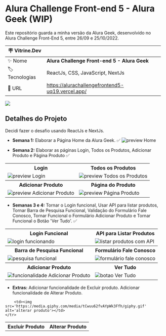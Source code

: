 # Alura Challenge Front-end 5 - Alura Geek (WIP)

Este repositório guarda a minha versão da Alura Geek, desenvolvido no Alura Challenge Front-End 5, entre 26/09 e 25/10/2022.

| :placard: Vitrine.Dev |     |
| -------------  | --- |
| :sparkles: Nome        | **Alura Challenge Front-end 5 - Alura Geek**
| :label: Tecnologias | ReactJs, CSS, JavaScript, NextJs
| :rocket: URL         | https://alurachallengefrontend5-uq19.vercel.app/

<!-- Inserir imagem com a #vitrinedev ao final do link -->
![](https://i.imgur.com/3gr5Nn4.jpg#vitrinedev)

## Detalhes do Projeto

Decidi fazer o desafio usando ReactJs e NextJs.

- **Semana 1:** Elaborar a Página Home da Alura Geek. ✅
![preview Home](https://i.imgur.com/3gr5Nn4.jpg)

- **Semana 2:** Elaborar as páginas Login, Todos os Produtos, Adicionar Produto e Página Produto ✅
<table>
    <tr>
        <th>Login</th>
        <th>Todos os Produtos</th>
    </tr>
    <tr>
        <td> <img src='https://i.imgur.com/2sStaKv.png' alt='preview Login'> </td>
        <td> <img src='https://i.imgur.com/xZbil86.png' alt='preview Todos os Produtos'></td>
    </tr>
    <tr>
        <th>Adicionar Produto</th>
        <th>Página do Produto</th>
    </tr>
    <tr>
        <td><img src='https://i.imgur.com/UpxKQeT.png' alt='preview Adicionar Produto'></td>
        <td><img src='https://i.imgur.com/GKtkTiH.png' alt='preview Página Produto'></td>
    </tr>
</table>
 
- **Semanas 3 e 4:** Tornar o Login funcional, Usar API para listar produtos, Tornar Barra de Pesquisa Funcional, Validação do Formulário Fale Conosco, Tornar Funcional o Formulário Adicionar Produto e Tornar Funcional o Botão 'Ver Tudo'. ✅

<table>
    <tr>
        <th>Login Funcional</th>
        <th>API para Listar Produtos</th>
    </tr>
    <tr>
        <td><img src='https://media.giphy.com/media/foAQhQWBr0PEyEU8mv/giphy.gif' alt='login funcionando'></td>
        <td><img src='https://media.giphy.com/media/68yWHfjeQCbCczOtdS/giphy.gif' alt='listar produtos com API'></td>
    </tr>
    <tr>
        <th>Barra de Pesquisa Funcional</th>
        <th>Formulário Fale Conosco</th>
    </tr>
    <tr>
        <td><img src='https://media.giphy.com/media/FLYIMhGoYrEW8a4aHA/giphy.gif' alt='pesquisa funcional'></td>
        <td><img src='https://media.giphy.com/media/SdDanoNpd8GlqEUB3S/giphy.gif' alt='formulário fale conosco'></td>
    </tr>
    <tr>
        <th>Adicionar Produto</th>
        <th>Ver Tudo</th>
    </tr>
    <tr>
        <td><img src='https://media.giphy.com/media/1RlbjU8eHLphFy95C9/giphy.gif' alt='funcionalidade Adicionar Produto'></td>
        <td><img src='https://media.giphy.com/media/1O7R7kaOcrfgr423CF/giphy.gif' alt='botao Ver Tudo'></td>
    </tr>
</table>

- **Extras:** Adicionar funcionalidade de Excluir produto. Adicionar funcionalidade de Alterar Produto.

<table>
    <tr>
        <th>Excluir Produto</th>
        <th>Alterar Produto</th>
    </tr>
    <tr>
       
        <td><img src='https://media.giphy.com/media/tCwuu62fvAYpWk3Ffh/giphy.gif' alt='alterar produto'></td>
    </tr>
</table>
